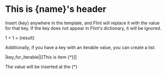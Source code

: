 This is {name}'s header
=======================

Insert {key} anywhere in the template, and Flint will replace it with the value for that key. If the key does not appear in Flint's dictionary, it will be ignored.

1 + 1 = {result}


Additionally, if you have a key with an iterable value, you can create a list:

|key_for_iterable|[[This is item {*}]]

The value will be inserted at the {*}
